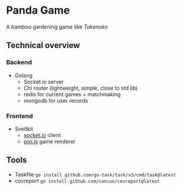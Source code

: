 # Panda Game

A bamboo gardening game like *Takenoko*

## Technical overview

### Backend

* Golang
  * Socket.io server
  * Chi router (lightweight, simple, close to std lib)
  * redis for current games + matchmaking
  * mongodb for user records

### Frontend

* Sveltkit
  * [socket.io](https://github.com/socketio/socket.io) client
  * [pixi.js](https://github.com/pixijs/pixijs) game renderer

## Tools

* Taskfile `go install github.com/go-task/task/v3/cmd/task@latest`
* covreport `go install github.com/cancue/covreport@latest`
